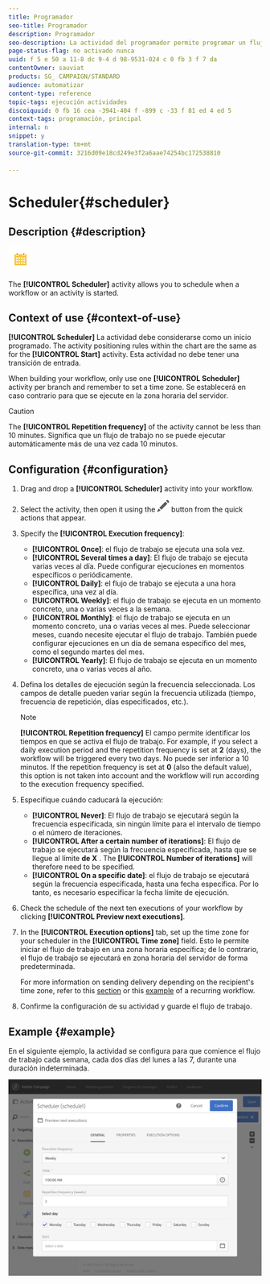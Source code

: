 ```yaml
---
title: Programador
seo-title: Programador
description: Programador
seo-description: La actividad del programador permite programar un flujo de trabajo o una actividad.
page-status-flag: no activado nunca
uuid: f 5 e 50 a 11-8 dc 9-4 d 98-9531-024 c 0 fb 3 f 7 da
contentOwner: sauviat
products: SG_ CAMPAIGN/STANDARD
audience: automatizar
content-type: reference
topic-tags: ejecución actividades
discoiquuid: 0 fb 16 cea -3941-404 f -899 c -33 f 81 ed 4 ed 5
context-tags: programación, principal
internal: n
snippet: y
translation-type: tm+mt
source-git-commit: 3216d09e18cd249e3f2a6aae74254bc172538810

---
```



# Scheduler{#scheduler}

## Description {#description}

![](assets/scheduler.png)

The **[!UICONTROL Scheduler]** activity allows you to schedule when a workflow or an activity is started.

## Context of use {#context-of-use}

**[!UICONTROL Scheduler]** La actividad debe considerarse como un inicio programado. The activity positioning rules within the chart are the same as for the **[!UICONTROL Start]** activity. Esta actividad no debe tener una transición de entrada.

When building your workflow, only use one **[!UICONTROL Scheduler]** activity per branch and remember to set a time zone. Se establecerá en caso contrario para que se ejecute en la zona horaria del servidor.

>[!CAUTION]
>
>The **[!UICONTROL Repetition frequency]** of the activity cannot be less than 10 minutes. Significa que un flujo de trabajo no se puede ejecutar automáticamente más de una vez cada 10 minutos.

## Configuration {#configuration}

1. Drag and drop a **[!UICONTROL Scheduler]** activity into your workflow.
1. Select the activity, then open it using the ![](assets/edit_darkgrey-24px.png) button from the quick actions that appear.
1. Specify the **[!UICONTROL Execution frequency]**:

   * **[!UICONTROL Once]**: el flujo de trabajo se ejecuta una sola vez.
   * **[!UICONTROL Several times a day]**: El flujo de trabajo se ejecuta varias veces al día. Puede configurar ejecuciones en momentos específicos o periódicamente.
   * **[!UICONTROL Daily]**: el flujo de trabajo se ejecuta a una hora específica, una vez al día.
   * **[!UICONTROL Weekly]**: el flujo de trabajo se ejecuta en un momento concreto, una o varias veces a la semana.
   * **[!UICONTROL Monthly]**: el flujo de trabajo se ejecuta en un momento concreto, una o varias veces al mes. Puede seleccionar meses, cuando necesite ejecutar el flujo de trabajo. También puede configurar ejecuciones en un día de semana específico del mes, como el segundo martes del mes.
   * **[!UICONTROL Yearly]**: El flujo de trabajo se ejecuta en un momento concreto, una o varias veces al año.

1. Defina los detalles de ejecución según la frecuencia seleccionada. Los campos de detalle pueden variar según la frecuencia utilizada (tiempo, frecuencia de repetición, días especificados, etc.).

   >[!NOTE]
   >
   >**[!UICONTROL Repetition frequency]** El campo permite identificar los tiempos en que se activa el flujo de trabajo. For example, if you select a daily execution period and the repetition frequency is set at **2** (days), the workflow will be triggered every two days. No puede ser inferior a 10 minutos. If the repetition frequency is set at **0** (also the default value), this option is not taken into account and the workflow will run according to the execution frequency specified.

1. Especifique cuándo caducará la ejecución:

   * **[!UICONTROL Never]**: El flujo de trabajo se ejecutará según la frecuencia especificada, sin ningún límite para el intervalo de tiempo o el número de iteraciones.
   * **[!UICONTROL After a certain number of iterations]**: El flujo de trabajo se ejecutará según la frecuencia especificada, hasta que se llegue al límite **de X** . The **[!UICONTROL Number of iterations]** will therefore need to be specified.
   * **[!UICONTROL On a specific date]**: el flujo de trabajo se ejecutará según la frecuencia especificada, hasta una fecha específica. Por lo tanto, es necesario especificar la fecha límite de ejecución.

1. Check the schedule of the next ten executions of your workflow by clicking **[!UICONTROL Preview next executions]**.

1. In the **[!UICONTROL Execution options]** tab, set up the time zone for your scheduler in the **[!UICONTROL Time zone]** field. Esto le permite iniciar el flujo de trabajo en una zona horaria específica; de lo contrario, el flujo de trabajo se ejecutará en zona horaria del servidor de forma predeterminada.

   For more information on sending delivery depending on the recipient's time zone, refer to this [section](../../sending/using/sending-messages-at-the-recipient-s-time-zone.md) or this [example](../../automating/using/push-notification-delivery.md#sending-a-recurring-push-notification-with-a-workflow) of a recurring workflow.

1. Confirme la configuración de su actividad y guarde el flujo de trabajo.

## Example {#example}

En el siguiente ejemplo, la actividad se configura para que comience el flujo de trabajo cada semana, cada dos días del lunes a las 7, durante una duración indeterminada.

![](assets/wkf_scheduler_example.png)

